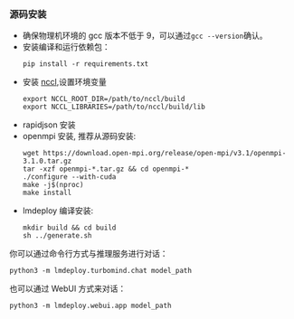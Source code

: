 ### 源码安装

- 确保物理机环境的 gcc 版本不低于 9，可以通过`gcc --version`确认。
- 安装编译和运行依赖包：
  ```shell
  pip install -r requirements.txt
  ```
- 安装 [nccl](https://docs.nvidia.com/deeplearning/nccl/install-guide/index.html),设置环境变量
  ```shell
  export NCCL_ROOT_DIR=/path/to/nccl/build
  export NCCL_LIBRARIES=/path/to/nccl/build/lib
  ```
- rapidjson 安装
- openmpi 安装, 推荐从源码安装:
  ```shell
  wget https://download.open-mpi.org/release/open-mpi/v3.1/openmpi-3.1.0.tar.gz
  tar -xzf openmpi-*.tar.gz && cd openmpi-*
  ./configure --with-cuda
  make -j$(nproc)
  make install
  ```
- lmdeploy 编译安装:
  ```shell
  mkdir build && cd build
  sh ../generate.sh
  ```

你可以通过命令行方式与推理服务进行对话：

```shell
python3 -m lmdeploy.turbomind.chat model_path
```

也可以通过 WebUI 方式来对话：

```shell
python3 -m lmdeploy.webui.app model_path
```
